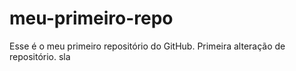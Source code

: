 # meu-primeiro-repo
Esse é o meu primeiro repositório do GitHub.
Primeira alteração de repositório.
sla